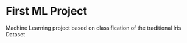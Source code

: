 # First ML Project
 Machine Learning project based on classification of the traditional Iris Dataset
